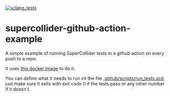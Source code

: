 [![sclang_tests](https://github.com/madskjeldgaard/supercollider-github-action-example/actions/workflows/sclang_tests.yml/badge.svg)](https://github.com/madskjeldgaard/supercollider-github-action-example/actions/workflows/sclang_tests.yml)

# supercollider-github-action-example

A simple example of running SuperCollider tests in a github action on every push to a repo.

It uses [this docker image](https://hub.docker.com/r/capitalg/supercollider) to do it. 

You can define what it needs to run int the file [.github/scripts/run_tests.scd](run_tests.scd), just make sure it exits with exit code 0 if the tests pass or any other number if it doesn't. 
